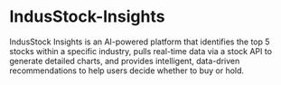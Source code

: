 # IndusStock-Insights
IndusStock Insights is an AI-powered platform that identifies the top 5 stocks within a specific industry, pulls real-time data via a stock API to generate detailed charts, and provides intelligent, data-driven recommendations to help users decide whether to buy or hold. 
